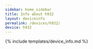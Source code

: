 ```yaml
---
sidebar: home_sidebar
title: Info about h932
layout: deviceinfo
permalink: /devices/h932/
device: h932
---
```

{% include templates/device_info.md %}
